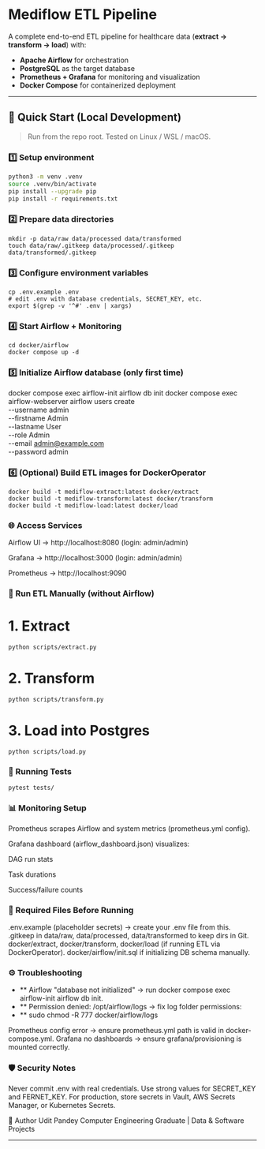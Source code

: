 # Mediflow ETL Pipeline

A complete end-to-end ETL pipeline for healthcare data (**extract → transform → load**) with:

- **Apache Airflow** for orchestration  
- **PostgreSQL** as the target database  
- **Prometheus + Grafana** for monitoring and visualization  
- **Docker Compose** for containerized deployment  

---

## 🚀 Quick Start (Local Development)

> Run from the repo root. Tested on Linux / WSL / macOS.

### 1️⃣ Setup environment
```bash
python3 -m venv .venv
source .venv/bin/activate
pip install --upgrade pip
pip install -r requirements.txt
```

### 2️⃣ Prepare data directories
```
mkdir -p data/raw data/processed data/transformed
touch data/raw/.gitkeep data/processed/.gitkeep data/transformed/.gitkeep
```

### 3️⃣ Configure environment variables
```
cp .env.example .env
# edit .env with database credentials, SECRET_KEY, etc.
export $(grep -v '^#' .env | xargs)
```

### 4️⃣ Start Airflow + Monitoring
```
cd docker/airflow
docker compose up -d
```

### 5️⃣ Initialize Airflow database (only first time)
docker compose exec airflow-init airflow db init
docker compose exec airflow-webserver airflow users create \
  --username admin \
  --firstname Admin \
  --lastname User \
  --role Admin \
  --email admin@example.com \
  --password admin

### 6️⃣ (Optional) Build ETL images for DockerOperator
```
docker build -t mediflow-extract:latest docker/extract
docker build -t mediflow-transform:latest docker/transform
docker build -t mediflow-load:latest docker/load
```

### 🌐 Access Services

Airflow UI → http://localhost:8080
 (login: admin/admin)

Grafana → http://localhost:3000
 (login: admin/admin)

Prometheus → http://localhost:9090

### 🔄 Run ETL Manually (without Airflow)
# 1. Extract
```
python scripts/extract.py
```

# 2. Transform
```
python scripts/transform.py
```

# 3. Load into Postgres
```
python scripts/load.py
```

### 🧪 Running Tests
```
pytest tests/
```

### 📊 Monitoring Setup

Prometheus scrapes Airflow and system metrics (prometheus.yml config).

Grafana dashboard (airflow_dashboard.json) visualizes:

DAG run stats

Task durations

Success/failure counts

### 📁 Required Files Before Running
.env.example (placeholder secrets) → create your .env file from this.
.gitkeep in data/raw, data/processed, data/transformed to keep dirs in Git.
docker/extract, docker/transform, docker/load (if running ETL via DockerOperator).
docker/airflow/init.sql if initializing DB schema manually.

### ⚙️ Troubleshooting
- ** Airflow "database not initialized" → run docker compose exec airflow-init airflow db init.
- ** Permission denied: /opt/airflow/logs → fix log folder permissions:
- ** sudo chmod -R 777 docker/airflow/logs

Prometheus config error → ensure prometheus.yml path is valid in docker-compose.yml.
Grafana no dashboards → ensure grafana/provisioning is mounted correctly.

### 🛡️ Security Notes

Never commit .env with real credentials.
Use strong values for SECRET_KEY and FERNET_KEY.
For production, store secrets in Vault, AWS Secrets Manager, or Kubernetes Secrets.



👤 Author
Udit Pandey
Computer Engineering Graduate | Data & Software Projects

---
